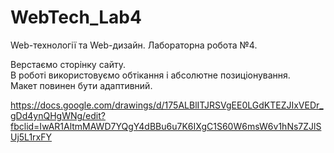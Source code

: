 # WebTech_Lab4
Web-технології та Web-дизайн. Лабораторна робота №4.

Верстаємо сторінку сайту.  
В роботі використовуємо обтікання і абсолютне позиціонування.  
Макет повинен бути адаптивний.  

https://docs.google.com/drawings/d/175ALBlITJRSVgEE0LGdKTEZJIxVEDr_gDd4ynQHgWNg/edit?fbclid=IwAR1AltmMAWD7YQgY4dBBu6u7K6IXgC1S60W6msW6v1hNs7ZJlSUj5L1rxFY
